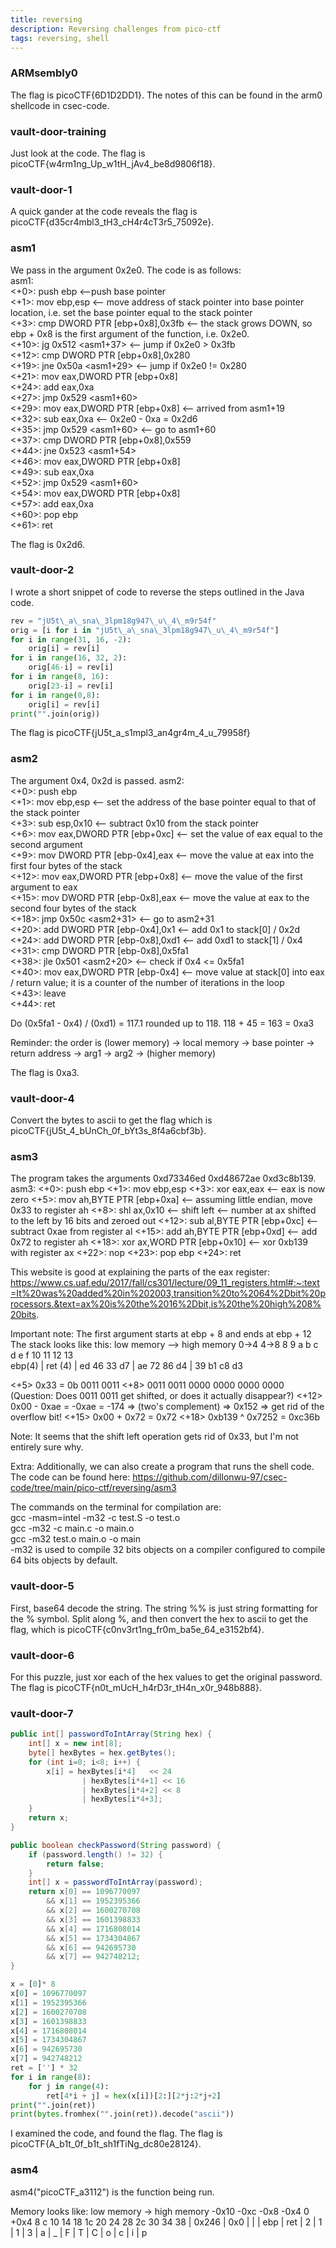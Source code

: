 ```yaml
---
title: reversing
description: Reversing challenges from pico-ctf
tags: reversing, shell
---
```


### ARMsembly0
The flag is picoCTF{6D1D2DD1}. The notes of this can be found in the arm0 shellcode in csec-code.

### vault-door-training
Just look at the code. The flag is picoCTF{w4rm1ng\_Up\_w1tH\_jAv4\_be8d9806f18}.

### vault-door-1
A quick gander at the code reveals the flag is picoCTF{d35cr4mbl3\_tH3\_cH4r4cT3r5\_75092e}.

### asm1
We pass in the argument 0x2e0.
The code is as follows:  
asm1:  
	<+0>:	push   ebp <--push base pointer  
	<+1>:	mov    ebp,esp <-- move address of stack pointer into base pointer location, i.e. set the base pointer equal to the stack pointer  
	<+3>:	cmp    DWORD PTR [ebp+0x8],0x3fb <-- the stack grows DOWN, so ebp + 0x8 is the first argument of the function, i.e. 0x2e0.  
	<+10>:	jg     0x512 <asm1+37> <-- jump if 0x2e0 > 0x3fb  
	<+12>:	cmp    DWORD PTR [ebp+0x8],0x280   
	<+19>:	jne    0x50a <asm1+29> <-- jump if 0x2e0 != 0x280  
	<+21>:	mov    eax,DWORD PTR [ebp+0x8]  
	<+24>:	add    eax,0xa  
	<+27>:	jmp    0x529 <asm1+60>  
	<+29>:	mov    eax,DWORD PTR [ebp+0x8] <-- arrived from asm1+19  
	<+32>:	sub    eax,0xa <-- 0x2e0 - 0xa = 0x2d6  
	<+35>:	jmp    0x529 <asm1+60> <-- go to asm1+60  
	<+37>:	cmp    DWORD PTR [ebp+0x8],0x559  
	<+44>:	jne    0x523 <asm1+54>  
	<+46>:	mov    eax,DWORD PTR [ebp+0x8]  
	<+49>:	sub    eax,0xa  
	<+52>:	jmp    0x529 <asm1+60>  
	<+54>:	mov    eax,DWORD PTR [ebp+0x8]  
	<+57>:	add    eax,0xa  
	<+60>:	pop    ebp  
	<+61>:	ret      
  
The flag is 0x2d6.

### vault-door-2
I wrote a short snippet of code to reverse the steps outlined in the Java code. 

```python
rev = "jU5t\_a\_sna\_3lpm18g947\_u\_4\_m9r54f"
orig = [i for i in "jU5t\_a\_sna\_3lpm18g947\_u\_4\_m9r54f"]
for i in range(31, 16, -2):
    orig[i] = rev[i]
for i in range(16, 32, 2):
    orig[46-i] = rev[i]
for i in range(8, 16):
    orig[23-i] = rev[i]
for i in range(0,8):
    orig[i] = rev[i]
print("".join(orig))
```
The flag is picoCTF{jU5t\_a\_s1mpl3\_an4gr4m\_4\_u\_79958f}

### asm2
The argument 0x4, 0x2d is passed.
asm2:  
	<+0>:	push   ebp  
	<+1>:	mov    ebp,esp <-- set the address of the base pointer equal to that of the stack pointer  
	<+3>:	sub    esp,0x10 <-- subtract 0x10 from the stack pointer  
	<+6>:	mov    eax,DWORD PTR [ebp+0xc] <-- set the value of eax equal to the second argument  
	<+9>:	mov    DWORD PTR [ebp-0x4],eax <-- move the value at eax into the first four bytes of the stack  
	<+12>:	mov    eax,DWORD PTR [ebp+0x8] <-- move the value of the first argument to eax  
	<+15>:	mov    DWORD PTR [ebp-0x8],eax <-- move the  value at eax to the second four bytes of the stack    
	<+18>:	jmp    0x50c <asm2+31> <-- go to asm2+31  
	<+20>:	add    DWORD PTR [ebp-0x4],0x1 <-- add 0x1 to stack[0] / 0x2d  
	<+24>:	add    DWORD PTR [ebp-0x8],0xd1 <-- add 0xd1 to stack[1]  / 0x4
	<+31>:	cmp    DWORD PTR [ebp-0x8],0x5fa1   
	<+38>:	jle    0x501 <asm2+20> <-- check if 0x4 <= 0x5fa1  
	<+40>:	mov    eax,DWORD PTR [ebp-0x4] <-- move value at stack[0] into eax / return value; it is a counter of the number of iterations in the loop  
	<+43>:	leave  
 	<+44>:	ret    

Do (0x5fa1 - 0x4) / (0xd1) = 117.1 rounded up to 118.
118 + 45 = 163 = 0xa3

Reminder: the order is (lower memory) -> local memory -> base pointer -> return address -> arg1 -> arg2 -> (higher memory)

The flag is 0xa3.

### vault-door-4
Convert the bytes to ascii to get the flag which is picoCTF{jU5t\_4\_bUnCh\_0f\_bYt3s\_8f4a6cbf3b}.

### asm3

The program takes the arguments 0xd73346ed 0xd48672ae 0xd3c8b139.
asm3:
	<+0>:	push   ebp
	<+1>:	mov    ebp,esp
	<+3>:	xor    eax,eax <-- eax is now zero
	<+5>:	mov    ah,BYTE PTR [ebp+0xa]  <-- assuming little endian, move 0x33 to register ah
	<+8>:	shl    ax,0x10 <-- shift left <-- number at ax shifted to the left by 16 bits and zeroed out
	<+12>:	sub    al,BYTE PTR [ebp+0xc] <-- subtract 0xae from register al
	<+15>:	add    ah,BYTE PTR [ebp+0xd] <-- add 0x72 to register ah
	<+18>:	xor    ax,WORD PTR [ebp+0x10] <-- xor 0xb139 with register ax
	<+22>:	nop
	<+23>:	pop    ebp
	<+24>:	ret    

This website is good at explaining the parts of the eax register: <a href="https://www.cs.uaf.edu/2017/fall/cs301/lecture/09_11_registers.html#:~:text=It%20was%20added%20in%202003,transition%20to%2064%2Dbit%20processors.&text=ax%20is%20the%2016%2Dbit,is%20the%20high%208%20bits."> https://www.cs.uaf.edu/2017/fall/cs301/lecture/09_11_registers.html#:~:text=It%20was%20added%20in%202003,transition%20to%2064%2Dbit%20processors.&text=ax%20is%20the%2016%2Dbit,is%20the%20high%208%20bits. </a>

Important note: The first argument starts at ebp + 8 and ends at ebp + 12
The stack looks like this:
low memory --> high memory
   0->4     4->8    8  9  a  b    c  d  e  f   10 11 12 13  
ebp(4) | ret (4) | ed 46 33 d7 | ae 72 86 d4 | 39 b1 c8 d3 

<+5> 0x33 = 0b 0011 0011
<+8> 0011 0011 0000 0000 0000 0000 (Question: Does 0011 0011 get shifted, or does it actually disappear?)
<+12> 0x00 - 0xae = -0xae = -174 => (two's complement) => 0x152 => get rid of the overflow bit!
<+15> 0x00 + 0x72 = 0x72
<+18> 0xb139 ^ 0x7252 = 0xc36b

Note: It seems that the shift left operation gets rid of 0x33, but I'm not entirely sure why.

Extra:
Additionally, we can also create a program that runs the shell code. The code can be found here: 
<a href="https://github.com/dillonwu-97/csec-code/tree/main/pico-ctf/reversing/asm3"> https://github.com/dillonwu-97/csec-code/tree/main/pico-ctf/reversing/asm3 </a>

The commands on the terminal for compilation are:  
gcc -masm=intel -m32 -c test.S -o test.o  
gcc -m32 -c main.c -o main.o  
gcc -m32 test.o main.o -o main  
-m32 is used to compile 32 bits objects on a compiler configured to compile 64 bits objects by default.

### vault-door-5
First, base64 decode the string. The string %% is just string formatting for the % symbol. Split along %, and then convert the hex to ascii to get the flag, which is picoCTF{c0nv3rt1ng_fr0m_ba5e_64_e3152bf4}.

### vault-door-6
For this puzzle, just xor each of the hex values to get the original password. The flag is picoCTF{n0t_mUcH_h4rD3r_tH4n_x0r_948b888}.

### vault-door-7
```java
public int[] passwordToIntArray(String hex) {
    int[] x = new int[8];
    byte[] hexBytes = hex.getBytes();
    for (int i=0; i<8; i++) {
        x[i] = hexBytes[i*4]   << 24
                | hexBytes[i*4+1] << 16
                | hexBytes[i*4+2] << 8
                | hexBytes[i*4+3];
    }
    return x;
}

public boolean checkPassword(String password) {
    if (password.length() != 32) {
        return false;
    }
    int[] x = passwordToIntArray(password);
    return x[0] == 1096770097
        && x[1] == 1952395366
        && x[2] == 1600270708
        && x[3] == 1601398833
        && x[4] == 1716808014
        && x[5] == 1734304867
        && x[6] == 942695730
        && x[7] == 942748212;
}
```
```python
x = [0]* 8
x[0] = 1096770097
x[1] = 1952395366
x[2] = 1600270708
x[3] = 1601398833
x[4] = 1716808014
x[5] = 1734304867
x[6] = 942695730
x[7] = 942748212
ret = [''] * 32
for i in range(8):
    for j in range(4):
        ret[4*i + j] = hex(x[i])[2:][2*j:2*j+2]
print("".join(ret))
print(bytes.fromhex("".join(ret)).decode("ascii"))
```
I examined the code, and found the flag. The flag is picoCTF{A_b1t_0f_b1t_sh1fTiNg_dc80e28124}.

### asm4
asm4("picoCTF_a3112") is the function being run.


Memory looks like:
low memory -> high memory
  -0x10  -0xc  -0x8 -0x4   0    +0x4   8   c  10  14  18  1c   20  24  28  2c 30  34  38
| 0x246 | 0x0 |    |    | ebp | ret  | 2 | 1 | 1 | 3 | a | _ | F | T | C | o | c | i | p
